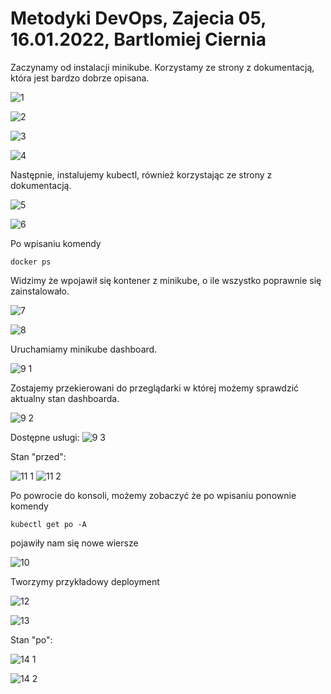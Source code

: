 # Metodyki DevOps, Zajecia 05, 16.01.2022, Bartlomiej Ciernia

Zaczynamy od instalacji minikube. Korzystamy ze strony z dokumentacją, która jest bardzo dobrze opisana.

![1](https://user-images.githubusercontent.com/61689132/149662430-f7e34afe-4994-4589-8320-d845c51ae26a.png)

![2](https://user-images.githubusercontent.com/61689132/149662439-cefd17eb-62a2-42fa-86fa-07d7aa85f2eb.png)

![3](https://user-images.githubusercontent.com/61689132/149662454-b9930e47-a30e-43d6-9587-0ff61907bf81.png)

![4](https://user-images.githubusercontent.com/61689132/149662462-8c1d02ff-f0d0-4a07-b989-fac3d0c31b31.png)

Następnie, instalujemy kubectl, również korzystając ze strony z dokumentacją.

![5](https://user-images.githubusercontent.com/61689132/149662499-3865060d-cc56-4c5b-9bb1-4da1b3f76791.png)

![6](https://user-images.githubusercontent.com/61689132/149662505-922879b0-d3ed-4dff-89dd-c8564c8c4ebb.png)

Po wpisaniu komendy

`docker ps`

Widzimy że wpojawił się kontener z minikube, o ile wszystko poprawnie się zainstalowało.

![7](https://user-images.githubusercontent.com/61689132/149662510-835fc37d-4407-4754-8606-12a767bdb5ce.png)

![8](https://user-images.githubusercontent.com/61689132/149662544-7b0b2013-78e9-47fb-8cce-374b7f4583b6.png)

Uruchamiamy minikube dashboard.

![9 1](https://user-images.githubusercontent.com/61689132/149662583-9e90c3fd-85fa-4bfe-8375-b5d39dc8e2a4.png)

Zostajemy przekierowani do przeglądarki w której możemy sprawdzić aktualny stan dashboarda.

![9 2](https://user-images.githubusercontent.com/61689132/149662606-76dc7ada-30dd-439f-983e-f71ee2ee8c5e.png)

Dostępne usługi:
![9 3](https://user-images.githubusercontent.com/61689132/149662674-11a9a3c1-eb50-4437-8a13-dc801265a02b.png)

Stan "przed":

![11 1](https://user-images.githubusercontent.com/61689132/149662699-8f6c980a-fa89-4b8f-9234-42205bf2b02d.png)
![11 2](https://user-images.githubusercontent.com/61689132/149662710-0223d0c8-3889-4479-aac2-068fee773858.png)

Po powrocie do konsoli, możemy zobaczyć że po wpisaniu ponownie komendy

`kubectl get po -A`

pojawiły nam się nowe wiersze

![10](https://user-images.githubusercontent.com/61689132/149662791-af4a753e-4189-4a3e-9934-f7f20cf53abf.png)

Tworzymy przykładowy deployment

![12](https://user-images.githubusercontent.com/61689132/149662805-dff14b55-1efd-4d51-9155-8d63e491b696.png)

![13](https://user-images.githubusercontent.com/61689132/149662810-7eeaeec4-cc8c-49cf-9317-2d83de02442a.png)

Stan "po":

![14 1](https://user-images.githubusercontent.com/61689132/149662829-67b4bb4a-1836-4329-8e66-fc9cf9cc853b.png)

![14 2](https://user-images.githubusercontent.com/61689132/149662833-525c1911-2bb7-452f-a734-e71a2df8a973.png)
